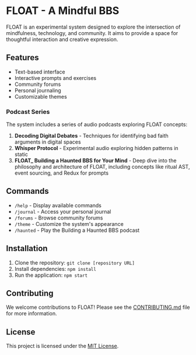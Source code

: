 # FLOAT - A Mindful BBS

FLOAT is an experimental system designed to explore the intersection of mindfulness, technology, and community. It aims to provide a space for thoughtful interaction and creative expression.

## Features

*   Text-based interface
*   Interactive prompts and exercises
*   Community forums
*   Personal journaling
*   Customizable themes

### Podcast Series
The system includes a series of audio podcasts exploring FLOAT concepts:

1. **Decoding Digital Debates** - Techniques for identifying bad faith arguments in digital spaces
2. **Whisper Protocol** - Experimental audio exploring hidden patterns in static
3. **FLOAT_ Building a Haunted BBS for Your Mind** - Deep dive into the philosophy and architecture of FLOAT, including concepts like ritual AST, event sourcing, and Redux for prompts

## Commands

*   `/help` - Display available commands
*   `/journal` - Access your personal journal
*   `/forums` - Browse community forums
*   `/theme` - Customize the system's appearance
*   `/haunted` - Play the Building a Haunted BBS podcast

## Installation

1.  Clone the repository: `git clone [repository URL]`
2.  Install dependencies: `npm install`
3.  Run the application: `npm start`

## Contributing

We welcome contributions to FLOAT! Please see the [CONTRIBUTING.md](CONTRIBUTING.md) file for more information.

## License

This project is licensed under the [MIT License](LICENSE).
